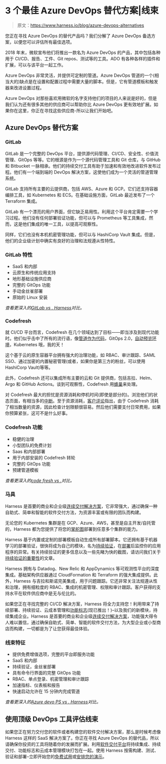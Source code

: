 # 3 个最佳 Azure DevOps 替代方案|线束

> 原文：<https://www.harness.io/blog/azure-devops-alternatives>

您正在寻找 Azure DevOps 的替代产品吗？我们分解了 Azure DevOps 备选方案，以便您可以评估所有最佳选项。

2018 年末，微软宣布他们将推出一款名为 Azure DevOps 的产品，其中包括各种用于 CI/CD、报告、工件、Git repos、测试等的工具。ADO 有各种各样的插件和扩展，可以与该平台一起工作。

Azure DevOps 非常灵活，并提供可定制的管道。Azure DevOps 管道的一个(相当大的)缺点是在设置和配置过程中需要大量的脚本。但是，它有管道模板和触发器来改进设置过程。

Azure DevOps 对那些喜欢用微软的名字支持他们的项目的人来说是好的，但是我们认为还有很多其他的供应商可以帮助你比 Azure DevOps 更有效地扩展。如果你在这里，你正在寻找这些供应商-所以让我们开始吧。

## Azure DevOps 替代方案

### GitLab

GitLab 是一个完整的 DevOps 平台，提供源代码管理、CI/CD、安全性、价值流管理、GitOps 等等。它的根源是作为一个源代码管理工具和 Git 仓库，与 GitHub 和 Bitbucket 一脉相承。他们的持续交付工具有助于加速和有效地改进软件发布过程。他们有一个端到端的 DevOps 解决方案，这使他们成为一个灵活的管道管理系统。

GitLab 支持所有主要的云提供商，包括 AWS、Azure 和 GCP。它们还支持容器编排工具，如 Kubernetes 和 ECS。在基础设施方面，GitLab 最近发布了一个 Terraform 集成。

GitLab 有一个漂亮的用户界面，但它缺乏易用性。利用这个平台肯定需要一个学习过程。他们没有任何部署验证功能，但可以与 Prometheus 等工具集成，然而，这是他们集成的唯一工具，以提高可观察性。

同样，它们也没有本机机密管理功能，但可以与 HashiCorp Vault 集成。但是，他们的企业级计划中确实有良好的治理和法规遵从性特性。

### GitLab 特性

*   SaaS 和内部
*   云原生和传统应用支持
*   地形基础设施供应商
*   完整的 GitOps 功能
*   手动金丝雀部署
*   原始的 Linux 安装

*查看更深入的*[*GitLab vs . Harness*](https://harness.io/gitlab-cd-vs-harness/)*对比。*

### Codefresh

就 CI/CD 平台而言，Codefresh 在几个领域达到了目标——即当涉及到现代功能时。他们似乎击中了所有的流行语，像[管道作为代码](https://harness.io/blog/devops/pipeline-as-code/)，GitOps 2.0，[自动预览环境](https://codefresh.io/docs/docs/testing/automatic-preview-environments/)，Kubernetes 哦，我的天！

这个基于云的原生容器平台拥有强大的治理功能，如 RBAC、审计跟踪、SAML SSO、通过加密的内置秘密管理(或者，如果你是第三方的粉丝，可以使用 HashiCorp Vault)等等。

此外，Codefresh 还可以集成所有主要的云和 Git 提供商，包括吉拉、Helm、Argo 和 GitHub Actions。谈到可观察性，Codefresh 用[蜂巢](https://www.honeycomb.io/)来处理。

对 Codefresh 最大的担忧是资源消耗和停机时间(即使是部分的)。浏览他们的状态页面，有相当多的[中断](https://status.codefresh.io/uptime?page=1)。至于资源消耗，[客户评论](https://www.g2.com/products/codefresh-codefresh/reviews)指出，由于 Codefresh 消耗了相当数量的资源，因此检查计划限额很容易。然后他们需要支付日常费用，如果你预算紧张，这可不是什么好事。

### Codefresh 功能

*   稳健的治理
*   小型团队的免费计划
*   Saas 和内部部署
*   用于内部安装的 Codefresh 转轮
*   完整的 GitOps 功能
*   预建管道模板

*查看更深入的*[*code fresh vs .*](https://harness.io/codefresh-cd-vs-harness/)*对比。*

### 马具

Harness 是首要的商业和企业级[连续交付解决方案](https://harness.io/platform/continuous-delivery/)，它非常强大，通过确保一种自助式、简单和智能的软件交付方法，为资源丰富或有限的团队而构建。

无论您的 Kubernetes 集群是在 GCP、Azure、AWS，甚至是自主开发/自托管的，Harness 都为您提供了将您的[掌舵图](https://harness.io/blog/continuous-delivery/what-is-helm/)部署到任意多个集群的能力。

Harness 基于内置或定制的部署模板自动生成所有部署脚本。它还拥有基于机器学习的部署验证，很快将成为自己的模块，名为[持续验证](https://harness.io/platform/continuous-delivery/continuous-verification/)，在[部署](https://harness.io/blog/continuous-verification/blue-green-canary-deployment-strategies/)后监控你的应用程序的异常。有关持续验证的更多信息以及一些先睹为快的截图，请访问我们关于[持续验证的重要性](https://harness.io/blog/continuous-verification/importance-of-continuous-verification/)的文章。

Harness 拥有与 Datadog、New Relic 和 AppDynamics 等可观测性平台的深度集成。基础架构供应器通过 CloudFormation 和 Terraform 的强大集成提供。此外，Harness 与吉拉和斯诺完美集成，用于问题跟踪。它还非常关注法规遵从性和治理，拥有细粒度的 RBAC、集成的机密管理、权限和审计跟踪。客户获得的支持水平在软件供应商中是无与伦比的。

如果您正在寻找完整的 CI/CD 解决方案，Harness 将全力支持您！利用带来了持续部署、持续验证、云成本管理和[功能标志](https://harness.io/blog/feature-flags/build-or-buy-feature-flags/)(现已推出！)–以及我们的新模块，持续集成企业。Harness 是首要的商业和企业级[连续交付解决方案](https://harness.io/platform/continuous-delivery/)，功能强大得令人难以置信，通过确保自助式、简单、智能的软件交付方法，为大型企业或小型商店而构建，一切都是为了让您获得最佳体验。

### 线束特征

*   提供免费增值选项，完整的平台即服务功能
*   SaaS 和内部
*   持续验证，金丝雀部署
*   具有命令行界面的完整 GitOps 功能
*   RBAC、单点登录、机密管理和审计跟踪
*   加速指标、仪表板和报告
*   快速启动允许在 15 分钟内完成管道

*查看更深入的*[*Azure devo PS vs . Harness*](https://harness.io/azure-devops-vs-harness/)*对比。*

## 使用顶级 DevOps 工具评估线束

如果您正在努力交付您的软件或者构建您的软件交付解决方案，那么是时候考虑像 Harness 这样的 SaaS 解决方案了。你正在寻找 Azure DevOps 的替代品，所以请确保你投资的工具将随着你的发展而扩展。利用[软件交付平台](https://harness.io/platform/)将持续集成、持续交付、功能标志和云成本管理模块打包在一起。使用 Harness 按需构建、测试、验证和部署–立即开始您的[免费试用](https://harness.io/free-trial/)或[安排您的演示](https://harness.io/platform-demo-request-lp)。